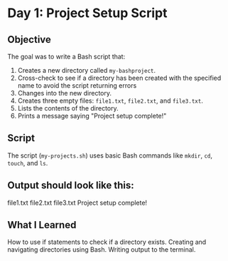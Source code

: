 # Day 1: Project Setup Script

## Objective
The goal was to write a Bash script that:
1. Creates a new directory called `my-bashproject`.
2. Cross-check to see if a directory has been created with the specified name to avoid the script returning errors
3. Changes into the new directory.
4. Creates three empty files: `file1.txt`, `file2.txt`, and `file3.txt`.
5. Lists the contents of the directory.
6. Prints a message saying "Project setup complete!"

## Script
The script (`my-projects.sh`) uses basic Bash commands like `mkdir`, `cd`, `touch`, and `ls`.

## Output should look like this:
file1.txt  file2.txt  file3.txt
Project setup complete!

## What I Learned
How to use if statements to check if a directory exists.
Creating and navigating directories using Bash.
Writing output to the terminal.



